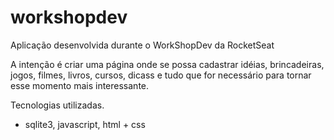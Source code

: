 # workshopdev
Aplicação desenvolvida durante o WorkShopDev da RocketSeat

A intenção é criar uma página onde se possa cadastrar idéias, brincadeiras, jogos, filmes, livros, cursos, dicass 
e tudo que for necessário para tornar esse momento mais interessante. 

Tecnologias utilizadas. 
- sqlite3, javascript, html + css
